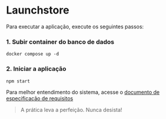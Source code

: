 # Launchstore

Para executar a aplicação, execute os seguintes passos:

### 1. Subir container do banco de dados
```
docker compose up -d
```
### 2. Iniciar a aplicação
```
npm start
```

Para melhor entendimento do sistema, acesse o [documento de especificação de requisitos](./requirements.md)

> A prática leva a perfeição. Nunca desista!